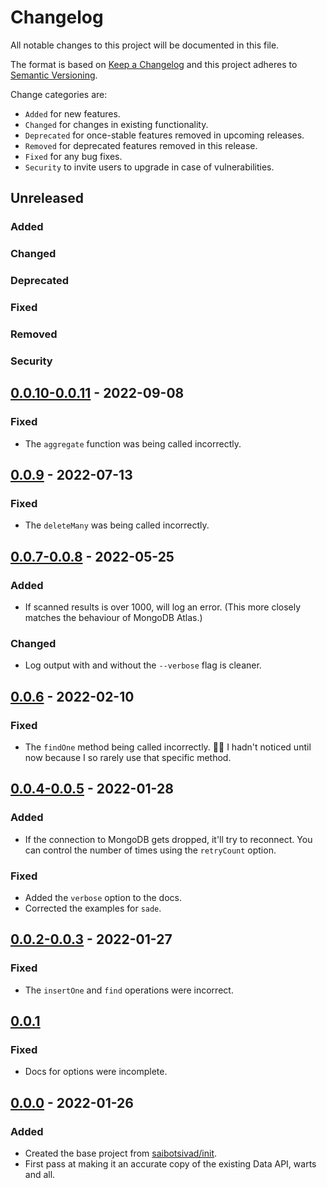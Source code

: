 # Changelog

All notable changes to this project will be documented in this file.

The format is based on [Keep a Changelog](http://keepachangelog.com/en/1.0.0/)
and this project adheres to [Semantic Versioning](http://semver.org/spec/v2.0.0.html).

Change categories are:

* `Added` for new features.
* `Changed` for changes in existing functionality.
* `Deprecated` for once-stable features removed in upcoming releases.
* `Removed` for deprecated features removed in this release.
* `Fixed` for any bug fixes.
* `Security` to invite users to upgrade in case of vulnerabilities.

## Unreleased
### Added
### Changed
### Deprecated
### Fixed
### Removed
### Security

## [0.0.10-0.0.11](https://github.com/saibotsivad/mongodb-local-data-api/compare/v0.0.9...v0.0.11) - 2022-09-08
### Fixed
- The `aggregate` function was being called incorrectly.

## [0.0.9](https://github.com/saibotsivad/mongodb-local-data-api/compare/v0.0.8...v0.0.9) - 2022-07-13
### Fixed
- The `deleteMany` was being called incorrectly.

## [0.0.7-0.0.8](https://github.com/saibotsivad/mongodb-local-data-api/compare/v0.0.6...v0.0.8) - 2022-05-25
### Added
- If scanned results is over 1000, will log an error. (This more closely matches the behaviour of MongoDB Atlas.)
### Changed
- Log output with and without the `--verbose` flag is cleaner.

## [0.0.6](https://github.com/saibotsivad/mongodb-local-data-api/compare/v0.0.5...v0.0.6) - 2022-02-10
### Fixed
- The `findOne` method being called incorrectly. 🤦‍♂️ I hadn't noticed until now because I so rarely use that specific method.

## [0.0.4-0.0.5](https://github.com/saibotsivad/mongodb-local-data-api/compare/v0.0.3...v0.0.5) - 2022-01-28
### Added
- If the connection to MongoDB gets dropped, it'll try to reconnect. You can control the number of times using the `retryCount` option.
### Fixed
- Added the `verbose` option to the docs.
- Corrected the examples for `sade`.

## [0.0.2-0.0.3](https://github.com/saibotsivad/mongodb-local-data-api/compare/v0.0.1...v0.0.3) - 2022-01-27
### Fixed
- The `insertOne` and `find` operations were incorrect.

## [0.0.1](https://github.com/saibotsivad/mongodb-local-data-api/compare/v0.0.0...v0.0.1)
### Fixed
- Docs for options were incomplete.

## [0.0.0](https://github.com/saibotsivad/mongodb-local-data-api/tree/v0.0.0) - 2022-01-26
### Added
- Created the base project from [saibotsivad/init](https://github.com/saibotsivad/init).
- First pass at making it an accurate copy of the existing Data API, warts and all.
